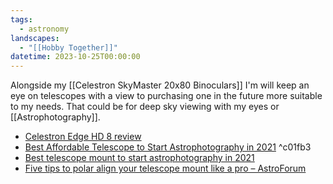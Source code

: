 ```yaml
---
tags:
  - astronomy
landscapes:
  - "[[Hobby Together]]"
datetime: 2023-10-25T00:00:00
---
```

Alongside my [[Celestron SkyMaster 20x80 Binoculars]] I'm will keep an eye on telescopes with a view to purchasing one in the future more suitable to my needs. That could be for deep sky viewing with my eyes or [[Astrophotography]].

- [Celestron Edge HD 8 review](https://astroforumspace.com/celestron-edge-hd-8-review/)
- [Best Affordable Telescope to Start Astrophotography in 2021](https://astroforumspace.com/best-affordable-telescope-to-start-astrophotography-in-2021/) ^c01fb3
- [Best telescope mount to start astrophotography in 2021](https://astroforumspace.com/best-telescope-mount-to-start-astrophotography-in-2021/)
- [Five tips to polar align your telescope mount like a pro – AstroForum](https://astroforumspace.com/five-tips-to-polar-align-your-telescope-mount-like-a-pro/)

